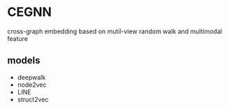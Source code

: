 # CEGNN
cross-graph embedding based on mutil-view random walk and multimodal feature



## models

* deepwalk
* node2vec
* LINE
* struct2vec